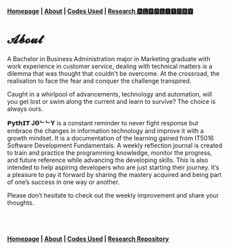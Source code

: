 #### [Homepage](PythITjolly.github.io)   | [About](https://PythITjolly.github.io/about)   | [Codes Used](https://PythITjolly.github.io/Codes)   | [Research 🆁🅴🅿🅾🆂🅸🆃🅾🆁🆈](https://PythITjolly.github.io/journals)

# 𝓐𝓫𝓸𝓾𝓽

A Bachelor in Business Administration major in Marketing graduate with work experience in customer service, dealing with technical matters is a dilemma that was thought that couldn't be overcome.  At the crossroad, the realisation to face the fear and conquer the challenge transpired.

Caught in a whirlpool of advancements, technology and automation, will you get lost or swim along the current and learn to survive? The choice is always ours.

**𝗣𝘆𝘁𝗵𝗜𝗧 JӨᄂᄂY** is a constant reminder to never fight response but embrace the changes in information technology and improve it with a growth mindset. It is a documentation of the learning gained from IT5016 Software Development Fundamentals. A weekly reflection journal is created to train and practice the programming knowledge, monitor the progress, and future reference while advancing the developing skills. This is also intended to help aspiring developers who are just starting their journey. It’s a pleasure to pay it forward by sharing the mastery acquired and being part of one’s success in one way or another.

Please don’t hesitate to check out the weekly improvement and share your thoughts.

<br>









<br>

#### [Homepage](PythITjolly.github.io)   | [About](https://PythITjolly.github.io/about)   | [Codes Used](https://PythITjolly.github.io/Codes)   | [Research Repository](https://PythITjolly.github.io/journals)
